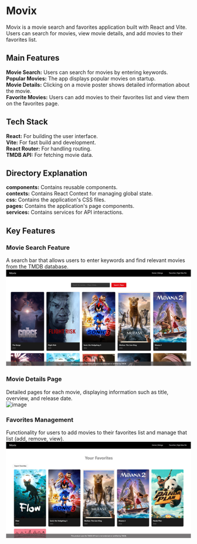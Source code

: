 # Movix
Movix is a movie search and favorites application built with React and Vite. Users can search for movies, view movie details, and add movies to their favorites list.
## Main Features
**Movie Search:**  Users can search for movies by entering keywords.  
**Popular Movies:** The app displays popular movies on startup.  
**Movie Details:** Clicking on a movie poster shows detailed information about the movie.  
**Favorite Movies:** Users can add movies to their favorites list and view them on the favorites page.  

## Tech Stack
**React:** For building the user interface.  
**Vite:** For fast build and development.  
**React Router:** For handling routing.  
**TMDB API:** For fetching movie data.  

## Directory Explanation
**components:** Contains reusable components.  
**contexts:** Contains React Context for managing global state.  
**css:** Contains the application's CSS files.  
**pages:** Contains the application's page components.  
**services:** Contains services for API interactions.  

## Key Features
### Movie Search Feature 
A search bar that allows users to enter keywords and find relevant movies from the TMDB database.  
![image](./frontend/img/home.png)

### Movie Details Page 
Detailed pages for each movie, displaying information such as title, overview, and release date.  
![image](https://github.com/LuHUANG01/MovieSeek/blob/main/frontend/img/info.png)

### Favorites Management 
Functionality for users to add movies to their favorites list and manage that list (add, remove, view).  
![img](./frontend/img/favourite.png)
